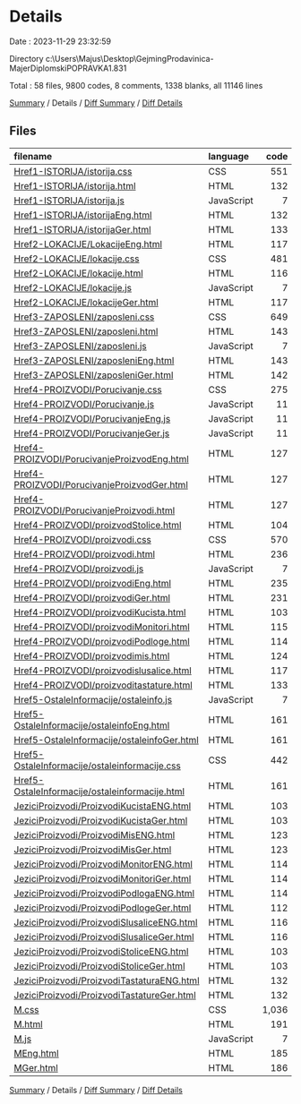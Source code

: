 # Details

Date : 2023-11-29 23:32:59

Directory c:\\Users\\Majus\\Desktop\\GejmingProdavinica-MajerDiplomskiPOPRAVKA1.831

Total : 58 files,  9800 codes, 8 comments, 1338 blanks, all 11146 lines

[Summary](results.md) / Details / [Diff Summary](diff.md) / [Diff Details](diff-details.md)

## Files
| filename | language | code | comment | blank | total |
| :--- | :--- | ---: | ---: | ---: | ---: |
| [Href1-ISTORIJA/istorija.css](/Href1-ISTORIJA/istorija.css) | CSS | 551 | 0 | 104 | 655 |
| [Href1-ISTORIJA/istorija.html](/Href1-ISTORIJA/istorija.html) | HTML | 132 | 0 | 12 | 144 |
| [Href1-ISTORIJA/istorija.js](/Href1-ISTORIJA/istorija.js) | JavaScript | 7 | 0 | 1 | 8 |
| [Href1-ISTORIJA/istorijaEng.html](/Href1-ISTORIJA/istorijaEng.html) | HTML | 132 | 0 | 10 | 142 |
| [Href1-ISTORIJA/istorijaGer.html](/Href1-ISTORIJA/istorijaGer.html) | HTML | 133 | 0 | 13 | 146 |
| [Href2-LOKACIJE/LokacijeEng.html](/Href2-LOKACIJE/LokacijeEng.html) | HTML | 117 | 0 | 12 | 129 |
| [Href2-LOKACIJE/lokacije.css](/Href2-LOKACIJE/lokacije.css) | CSS | 481 | 1 | 86 | 568 |
| [Href2-LOKACIJE/lokacije.html](/Href2-LOKACIJE/lokacije.html) | HTML | 116 | 0 | 20 | 136 |
| [Href2-LOKACIJE/lokacije.js](/Href2-LOKACIJE/lokacije.js) | JavaScript | 7 | 0 | 1 | 8 |
| [Href2-LOKACIJE/lokacijeGer.html](/Href2-LOKACIJE/lokacijeGer.html) | HTML | 117 | 0 | 12 | 129 |
| [Href3-ZAPOSLENI/zaposleni.css](/Href3-ZAPOSLENI/zaposleni.css) | CSS | 649 | 0 | 143 | 792 |
| [Href3-ZAPOSLENI/zaposleni.html](/Href3-ZAPOSLENI/zaposleni.html) | HTML | 143 | 0 | 16 | 159 |
| [Href3-ZAPOSLENI/zaposleni.js](/Href3-ZAPOSLENI/zaposleni.js) | JavaScript | 7 | 0 | 1 | 8 |
| [Href3-ZAPOSLENI/zaposleniEng.html](/Href3-ZAPOSLENI/zaposleniEng.html) | HTML | 143 | 0 | 11 | 154 |
| [Href3-ZAPOSLENI/zaposleniGer.html](/Href3-ZAPOSLENI/zaposleniGer.html) | HTML | 142 | 0 | 10 | 152 |
| [Href4-PROIZVODI/Porucivanje.css](/Href4-PROIZVODI/Porucivanje.css) | CSS | 275 | 4 | 55 | 334 |
| [Href4-PROIZVODI/Porucivanje.js](/Href4-PROIZVODI/Porucivanje.js) | JavaScript | 11 | 0 | 1 | 12 |
| [Href4-PROIZVODI/PorucivanjeEng.js](/Href4-PROIZVODI/PorucivanjeEng.js) | JavaScript | 11 | 0 | 1 | 12 |
| [Href4-PROIZVODI/PorucivanjeGer.js](/Href4-PROIZVODI/PorucivanjeGer.js) | JavaScript | 11 | 0 | 1 | 12 |
| [Href4-PROIZVODI/PorucivanjeProizvodEng.html](/Href4-PROIZVODI/PorucivanjeProizvodEng.html) | HTML | 127 | 0 | 4 | 131 |
| [Href4-PROIZVODI/PorucivanjeProizvodGer.html](/Href4-PROIZVODI/PorucivanjeProizvodGer.html) | HTML | 127 | 0 | 4 | 131 |
| [Href4-PROIZVODI/PorucivanjeProizvodi.html](/Href4-PROIZVODI/PorucivanjeProizvodi.html) | HTML | 127 | 0 | 16 | 143 |
| [Href4-PROIZVODI/proizvodStolice.html](/Href4-PROIZVODI/proizvodStolice.html) | HTML | 104 | 0 | 14 | 118 |
| [Href4-PROIZVODI/proizvodi.css](/Href4-PROIZVODI/proizvodi.css) | CSS | 570 | 2 | 113 | 685 |
| [Href4-PROIZVODI/proizvodi.html](/Href4-PROIZVODI/proizvodi.html) | HTML | 236 | 0 | 46 | 282 |
| [Href4-PROIZVODI/proizvodi.js](/Href4-PROIZVODI/proizvodi.js) | JavaScript | 7 | 0 | 1 | 8 |
| [Href4-PROIZVODI/proizvodiEng.html](/Href4-PROIZVODI/proizvodiEng.html) | HTML | 235 | 0 | 42 | 277 |
| [Href4-PROIZVODI/proizvodiGer.html](/Href4-PROIZVODI/proizvodiGer.html) | HTML | 231 | 0 | 41 | 272 |
| [Href4-PROIZVODI/proizvodiKucista.html](/Href4-PROIZVODI/proizvodiKucista.html) | HTML | 103 | 0 | 14 | 117 |
| [Href4-PROIZVODI/proizvodiMonitori.html](/Href4-PROIZVODI/proizvodiMonitori.html) | HTML | 115 | 0 | 20 | 135 |
| [Href4-PROIZVODI/proizvodiPodloge.html](/Href4-PROIZVODI/proizvodiPodloge.html) | HTML | 114 | 0 | 19 | 133 |
| [Href4-PROIZVODI/proizvodimis.html](/Href4-PROIZVODI/proizvodimis.html) | HTML | 124 | 0 | 21 | 145 |
| [Href4-PROIZVODI/proizvodislusalice.html](/Href4-PROIZVODI/proizvodislusalice.html) | HTML | 117 | 0 | 16 | 133 |
| [Href4-PROIZVODI/proizvoditastature.html](/Href4-PROIZVODI/proizvoditastature.html) | HTML | 133 | 0 | 24 | 157 |
| [Href5-OstaleInformacije/ostaleinfo.js](/Href5-OstaleInformacije/ostaleinfo.js) | JavaScript | 7 | 0 | 4 | 11 |
| [Href5-OstaleInformacije/ostaleinfoEng.html](/Href5-OstaleInformacije/ostaleinfoEng.html) | HTML | 161 | 0 | 6 | 167 |
| [Href5-OstaleInformacije/ostaleinfoGer.html](/Href5-OstaleInformacije/ostaleinfoGer.html) | HTML | 161 | 0 | 7 | 168 |
| [Href5-OstaleInformacije/ostaleinformacije.css](/Href5-OstaleInformacije/ostaleinformacije.css) | CSS | 442 | 0 | 81 | 523 |
| [Href5-OstaleInformacije/ostaleinformacije.html](/Href5-OstaleInformacije/ostaleinformacije.html) | HTML | 161 | 0 | 5 | 166 |
| [JeziciProizvodi/ProizvodiKucistaENG.html](/JeziciProizvodi/ProizvodiKucistaENG.html) | HTML | 103 | 0 | 1 | 104 |
| [JeziciProizvodi/ProizvodiKucistaGer.html](/JeziciProizvodi/ProizvodiKucistaGer.html) | HTML | 103 | 0 | 2 | 105 |
| [JeziciProizvodi/ProizvodiMisENG.html](/JeziciProizvodi/ProizvodiMisENG.html) | HTML | 123 | 0 | 1 | 124 |
| [JeziciProizvodi/ProizvodiMisGer.html](/JeziciProizvodi/ProizvodiMisGer.html) | HTML | 123 | 0 | 2 | 125 |
| [JeziciProizvodi/ProizvodiMonitorENG.html](/JeziciProizvodi/ProizvodiMonitorENG.html) | HTML | 114 | 0 | 1 | 115 |
| [JeziciProizvodi/ProizvodiMonitoriGer.html](/JeziciProizvodi/ProizvodiMonitoriGer.html) | HTML | 114 | 0 | 2 | 116 |
| [JeziciProizvodi/ProizvodiPodlogaENG.html](/JeziciProizvodi/ProizvodiPodlogaENG.html) | HTML | 114 | 0 | 2 | 116 |
| [JeziciProizvodi/ProizvodiPodlogeGer.html](/JeziciProizvodi/ProizvodiPodlogeGer.html) | HTML | 112 | 0 | 2 | 114 |
| [JeziciProizvodi/ProizvodiSlusaliceENG.html](/JeziciProizvodi/ProizvodiSlusaliceENG.html) | HTML | 116 | 0 | 2 | 118 |
| [JeziciProizvodi/ProizvodiSlusaliceGer.html](/JeziciProizvodi/ProizvodiSlusaliceGer.html) | HTML | 116 | 0 | 2 | 118 |
| [JeziciProizvodi/ProizvodiStoliceENG.html](/JeziciProizvodi/ProizvodiStoliceENG.html) | HTML | 103 | 0 | 3 | 106 |
| [JeziciProizvodi/ProizvodiStoliceGer.html](/JeziciProizvodi/ProizvodiStoliceGer.html) | HTML | 103 | 0 | 2 | 105 |
| [JeziciProizvodi/ProizvodiTastaturaENG.html](/JeziciProizvodi/ProizvodiTastaturaENG.html) | HTML | 132 | 0 | 7 | 139 |
| [JeziciProizvodi/ProizvodiTastatureGer.html](/JeziciProizvodi/ProizvodiTastatureGer.html) | HTML | 132 | 0 | 2 | 134 |
| [M.css](/M.css) | CSS | 1,036 | 1 | 210 | 1,247 |
| [M.html](/M.html) | HTML | 191 | 0 | 36 | 227 |
| [M.js](/M.js) | JavaScript | 7 | 0 | 1 | 8 |
| [MEng.html](/MEng.html) | HTML | 185 | 0 | 26 | 211 |
| [MGer.html](/MGer.html) | HTML | 186 | 0 | 26 | 212 |

[Summary](results.md) / Details / [Diff Summary](diff.md) / [Diff Details](diff-details.md)